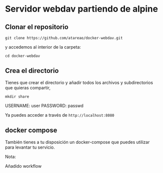 # Servidor webdav partiendo de alpine

##  Clonar el repositorio

```
git clone https://github.com/atareao/docker-webdav.git
```

y accedemos al interior de la carpeta:

```
cd docker-webdav
```

## Crea el directorio

Tienes que crear el directorio y añadir todos los archivos y subdirectorios que quieras compartir,

```
mkdir share
```

USERNAME: user
PASSWORD: passwd

Ya puedes acceder a través de `http://localhost:8080`

## docker compose

También tienes a tu disposición un docker-compose que puedes utilizar para levantar tu servicio.

Nota:

Añadido workflow
